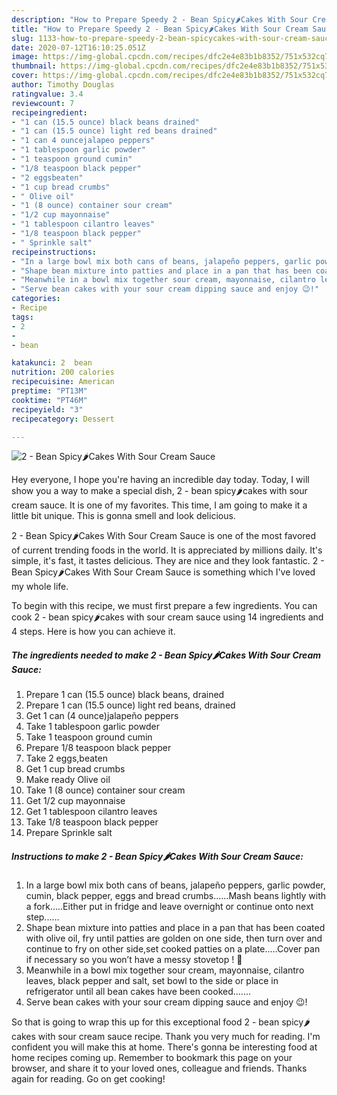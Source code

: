 ```yaml
---
description: "How to Prepare Speedy 2 - Bean Spicy🌶Cakes With Sour Cream Sauce"
title: "How to Prepare Speedy 2 - Bean Spicy🌶Cakes With Sour Cream Sauce"
slug: 1133-how-to-prepare-speedy-2-bean-spicycakes-with-sour-cream-sauce
date: 2020-07-12T16:10:25.051Z
image: https://img-global.cpcdn.com/recipes/dfc2e4e83b1b8352/751x532cq70/2-bean-spicy🌶cakes-with-sour-cream-sauce-recipe-main-photo.jpg
thumbnail: https://img-global.cpcdn.com/recipes/dfc2e4e83b1b8352/751x532cq70/2-bean-spicy🌶cakes-with-sour-cream-sauce-recipe-main-photo.jpg
cover: https://img-global.cpcdn.com/recipes/dfc2e4e83b1b8352/751x532cq70/2-bean-spicy🌶cakes-with-sour-cream-sauce-recipe-main-photo.jpg
author: Timothy Douglas
ratingvalue: 3.4
reviewcount: 7
recipeingredient:
- "1 can (15.5 ounce) black beans drained"
- "1 can (15.5 ounce) light red beans drained"
- "1 can 4 ouncejalapeo peppers"
- "1 tablespoon garlic powder"
- "1 teaspoon ground cumin"
- "1/8 teaspoon black pepper"
- "2 eggsbeaten"
- "1 cup bread crumbs"
- " Olive oil"
- "1 (8 ounce) container sour cream"
- "1/2 cup mayonnaise"
- "1 tablespoon cilantro leaves"
- "1/8 teaspoon black pepper"
- " Sprinkle salt"
recipeinstructions:
- "In a large bowl mix both cans of beans, jalapeño peppers, garlic powder, cumin, black pepper, eggs and bread crumbs......Mash beans lightly with a fork.....Either put in fridge and leave overnight or continue onto next step......"
- "Shape bean mixture into patties and place in a pan that has been coated with olive oil, fry until patties are golden on one side, then turn over and continue to fry on other side,set cooked patties on a plate.....Cover pan if necessary so you won’t have a messy stovetop ! 🙂"
- "Meanwhile in a bowl mix together sour cream, mayonnaise, cilantro leaves, black pepper and salt, set bowl to the side or place in refrigerator until all bean cakes have been cooked......."
- "Serve bean cakes with your sour cream dipping sauce and enjoy 😉!"
categories:
- Recipe
tags:
- 2
- 
- bean

katakunci: 2  bean 
nutrition: 200 calories
recipecuisine: American
preptime: "PT13M"
cooktime: "PT46M"
recipeyield: "3"
recipecategory: Dessert

---
```



![2 - Bean Spicy🌶Cakes With Sour Cream Sauce](https://img-global.cpcdn.com/recipes/dfc2e4e83b1b8352/751x532cq70/2-bean-spicy🌶cakes-with-sour-cream-sauce-recipe-main-photo.jpg)

Hey everyone, I hope you're having an incredible day today. Today, I will show you a way to make a special dish, 2 - bean spicy🌶cakes with sour cream sauce. It is one of my favorites. This time, I am going to make it a little bit unique. This is gonna smell and look delicious.

2 - Bean Spicy🌶Cakes With Sour Cream Sauce is one of the most favored of current trending foods in the world. It is appreciated by millions daily. It's simple, it's fast, it tastes delicious. They are nice and they look fantastic. 2 - Bean Spicy🌶Cakes With Sour Cream Sauce is something which I've loved my whole life.




To begin with this recipe, we must first prepare a few ingredients. You can cook 2 - bean spicy🌶cakes with sour cream sauce using 14 ingredients and 4 steps. Here is how you can achieve it.

<!--inarticleads1-->

##### The ingredients needed to make 2 - Bean Spicy🌶Cakes With Sour Cream Sauce:

1. Prepare 1 can (15.5 ounce) black beans, drained
1. Prepare 1 can (15.5 ounce) light red beans, drained
1. Get 1 can (4 ounce)jalapeño peppers
1. Take 1 tablespoon garlic powder
1. Take 1 teaspoon ground cumin
1. Prepare 1/8 teaspoon black pepper
1. Take 2 eggs,beaten
1. Get 1 cup bread crumbs
1. Make ready  Olive oil
1. Take 1 (8 ounce) container sour cream
1. Get 1/2 cup mayonnaise
1. Get 1 tablespoon cilantro leaves
1. Take 1/8 teaspoon black pepper
1. Prepare  Sprinkle salt




<!--inarticleads2-->

##### Instructions to make 2 - Bean Spicy🌶Cakes With Sour Cream Sauce:

1. In a large bowl mix both cans of beans, jalapeño peppers, garlic powder, cumin, black pepper, eggs and bread crumbs......Mash beans lightly with a fork.....Either put in fridge and leave overnight or continue onto next step......
1. Shape bean mixture into patties and place in a pan that has been coated with olive oil, fry until patties are golden on one side, then turn over and continue to fry on other side,set cooked patties on a plate.....Cover pan if necessary so you won’t have a messy stovetop ! 🙂
1. Meanwhile in a bowl mix together sour cream, mayonnaise, cilantro leaves, black pepper and salt, set bowl to the side or place in refrigerator until all bean cakes have been cooked.......
1. Serve bean cakes with your sour cream dipping sauce and enjoy 😉!




So that is going to wrap this up for this exceptional food 2 - bean spicy🌶cakes with sour cream sauce recipe. Thank you very much for reading. I'm confident you will make this at home. There's gonna be interesting food at home recipes coming up. Remember to bookmark this page on your browser, and share it to your loved ones, colleague and friends. Thanks again for reading. Go on get cooking!
